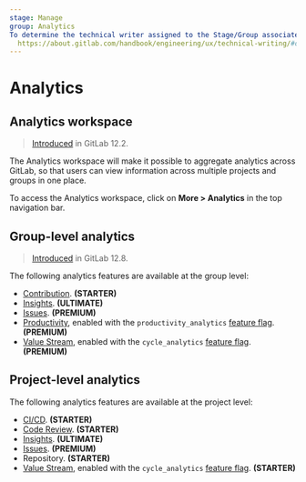 ```yaml
---
stage: Manage
group: Analytics
To determine the technical writer assigned to the Stage/Group associated with this page, see:
  https://about.gitlab.com/handbook/engineering/ux/technical-writing/#designated-technical-writers
---
```


# Analytics

## Analytics workspace

> [Introduced](https://gitlab.com/gitlab-org/gitlab/issues/12077) in GitLab 12.2.

The Analytics workspace will make it possible to aggregate analytics across
GitLab, so that users can view information across multiple projects and groups
in one place.

To access the Analytics workspace, click on **More > Analytics** in the top navigation bar.

## Group-level analytics

> [Introduced](https://gitlab.com/gitlab-org/gitlab/issues/195979) in GitLab 12.8.

The following analytics features are available at the group level:

- [Contribution](../group/contribution_analytics/index.md). **(STARTER)**
- [Insights](../group/insights/index.md). **(ULTIMATE)**
- [Issues](../group/issues_analytics/index.md). **(PREMIUM)**
- [Productivity](productivity_analytics.md), enabled with the `productivity_analytics`
  [feature flag](../../development/feature_flags/development.md#enabling-a-feature-flag-in-development). **(PREMIUM)**
- [Value Stream](value_stream_analytics.md), enabled with the `cycle_analytics`
  [feature flag](../../development/feature_flags/development.md#enabling-a-feature-flag-in-development). **(PREMIUM)**

## Project-level analytics

The following analytics features are available at the project level:

- [CI/CD](../../ci/pipelines/index.md#pipeline-success-and-duration-charts). **(STARTER)**
- [Code Review](code_review_analytics.md). **(STARTER)**
- [Insights](../group/insights/index.md). **(ULTIMATE)**
- [Issues](../group/issues_analytics/index.md). **(PREMIUM)**
- Repository. **(STARTER)**
- [Value Stream](value_stream_analytics.md), enabled with the `cycle_analytics`
  [feature flag](../../development/feature_flags/development.md#enabling-a-feature-flag-in-development). **(STARTER)**
